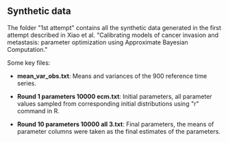 ## Synthetic data ##

The folder "1st attempt" contains all the synthetic data generated in the first attempt described in Xiao et al. "Calibrating models of cancer invasion and metastasis: parameter optimization using Approximate Bayesian Computation."

Some key files: 

* **mean_var_obs.txt**: Means and variances of the 900 reference time series.

* **Round 1 parameters 10000 ecm.txt**: Initial parameters, all parameter values sampled from corresponding initial distributions using "r" command in R.

* **Round 10 parameters 10000 all 3.txt**: Final parameters, the means of parameter columns were taken as the final estimates of the parameters. 


